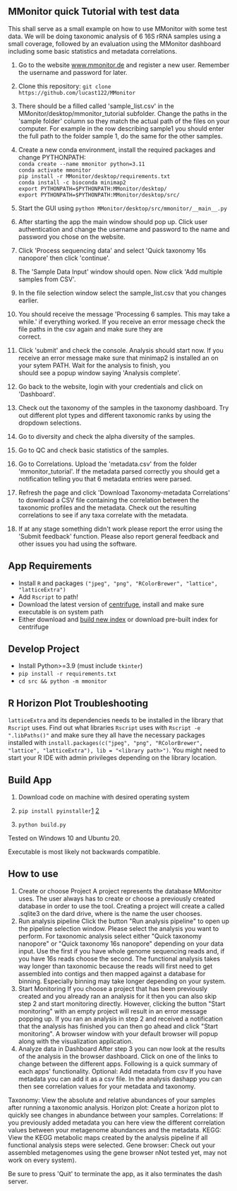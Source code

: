 ## MMonitor quick Tutorial with test data

This shall serve as a small example on how to use MMonitor with some test data. We will be doing taxonomic analysis of 6 16S rRNA samples using a small coverage, followed by an evaluation using the MMonitor dashboard including some basic statistics and metadata correlations.

1. Go to the website www.mmonitor.de and register a new user. Remember the username and password for later.
2. Clone this repository:
   `git clone https://github.com/lucast122/MMonitor`
3. There should be a filled called 'sample_list.csv' in the MMonitor/desktop/mmonitor_tutorial subfolder. Change the paths in the 'sample folder' column so they match the actual path of the files on your    computer. For example in the row describing sample1 you should enter the full path to the folder sample 1, do the same for the other samples.   
4. Create a new conda environment, install the required packages and change PYTHONPATH:  
   `conda create --name mmonitor python=3.11`  
   `conda activate mmonitor`  
   `pip install -r MMonitor/desktop/requirements.txt`  
   `conda install -c bioconda minimap2`  
   `export PYTHONPATH=$PYTHONPATH:MMonitor/desktop/`  
   `export PYTHONPATH=$PYTHONPATH:MMonitor/desktop/src/`  
   
6. Start the GUI using `python MMonitor/desktop/src/mmonitor/__main__.py`
7. After starting the app the main window should pop up. Click user authentication and change the username and password to the name and password you chose on the website.
8. Click 'Process sequencing data' and select 'Quick taxonomy 16s nanopore' then click 'continue'.
9. The 'Sample Data Input' window should open. Now click 'Add multiple samples from CSV'.
10. In the file selection window select the sample_list.csv that you changes earlier.
11. You should receive the message 'Processing 6 samples. This may take a while.' if everything worked. If you receive an error message check the file paths in the csv again and make sure they are   
    correct.
12. Click 'submit' and check the console. Analysis should start now. If you receive an error message make sure that minimap2 is installed an on your sytem PATH. Wait for the analysis to finish, you  
    should see a popup window saying 'Analysis complete'.
13. Go back to the website, login with your credentials and click on 'Dashboard'.
14. Check out the taxonomy of the samples in the taxonomy dashboard. Try out different plot types and different taxonomic ranks by using the dropdown selections.
15. Go to diversity and check the alpha diversity of the samples.
16. Go to QC and check basic statistics of the samples.
17. Go to Correlations. Upload the 'metadata.csv' from the folder 'mmonitor_tutorial'. If the metadata parsed correctly you should get a notification telling you that 6 metadata entries were parsed.
18. Refresh the page and click 'Download Taxonomy-metadata Correlations' to download a CSV file containing the correlation between the taxonomic profiles and the metadata. Check out the resulting   
    correlations to see if any taxa correlate with the metadata.
19. If at any stage something didn't work please report the error using the 'Submit feedback' function. Please also report general feedback and other issues you had using the software.




## App Requirements

- Install `R` and packages `("jpeg", "png", "RColorBrewer", "lattice", "latticeExtra")`
- Add `Rscript` to path!
- Download the latest version of [centrifuge](https://github.com/DaehwanKimLab/centrifuge), install and make sure executable is on system path
- Either download and [build new index](https://ccb.jhu.edu/software/centrifuge/manual.shtml) or download pre-built index for centrifuge


## Develop Project

- Install Python>=3.9 (must include `tkinter`)
- `pip install -r requirements.txt`
- `cd src && python -m mmonitor`


## R Horizon Plot Troubleshooting

`latticeExtra` and its dependencies needs to be installed in the library that `Rscript` uses.
Find out what libraries `Rscript` uses with `Rscript -e ".libPaths()"` and make sure they all have the necessary packages installed with
`install.packages(c("jpeg", "png", "RColorBrewer", "lattice", "latticeExtra"), lib = "<library path>")`.
You might need to start your R IDE with admin privileges depending on the library location. 


## Build App


1. Download code on machine with desired operating system 
2. `pip install pyinstaller`[1](https://pyinstaller.readthedocs.io/en/stable/spec-files.html) [2](https://pyinstaller.readthedocs.io/en/stable/usage.html#supporting-multiple-operating-systems)

3. `python build.py`

Tested on Windows 10 and Ubuntu 20.

Executable is most likely not backwards compatible.

## How to use

1. Create or choose Project
  A project represents the database MMonitor uses. The user always has to create or choose a previously created database in order to use the tool. Creating a project         will create a called <name>.sqlite3 on the dard drive, where <name> is the name the user chooses.
2. Run analysis pipeline
  Click the button "Run analysis pipeline" to open up the pipeline selection window. Please select the analysis you want to perform. For taxonomic analysis select either     "Quick taxonomy nanopore" or "Quick taxonomy 16s nanopore" depending on your data input. Use the first if you have whole genome sequencing reads and, if you have 16s       reads choose the second. The functional analysis takes way longer than taxonomic because the reads will first need to get assembled into contigs and then mapped against    a database for binning. Especially binning may take longer depending on your system.
4. Start Monitoring
   If you choose a project that has been previously created and you already ran an analysis for it then you can also skip step 2 and start monitoring directly. However,       clicking the button "Start monitoring" with an empty project will result in an error message popping up. If you ran an analysis in step 2 and received a notification       that the analysis has finished you can then go ahead and click "Start monitoring". A browser window with your default browser will popup along with the visualization       application.
5. Analyze data in Dashboard
   After step 3 you can now look at the results of the analysis in the browser dashboard. Click on one of the links to change between the different apps. Following is a       quick summary of each apps' functionality.
Optional: Add metadata from csv
   If you have metadata you can add it as a csv file. In the analysis dashapp you can then see correlation values for your metadata and taxonomy.

Taxonomy: View the absolute and relative abundances of your samples after running a taxonomic analysis.
Horizon plot: Create a horizon plot to quickly see changes in abundance between your samples.
Correlations: If you previously added metadata you can here view the different correlation values between your metagenome abundances and the metadata.
KEGG: View the KEGG metabolic maps created by the analysis pipeline if all functional analysis steps were selected.
Gene browser: Check out your assembled metagenomes using the gene browser nNot tested yet, may not work on every system).

Be sure to press 'Quit' to terminate the app, as it also terminates the dash server.

